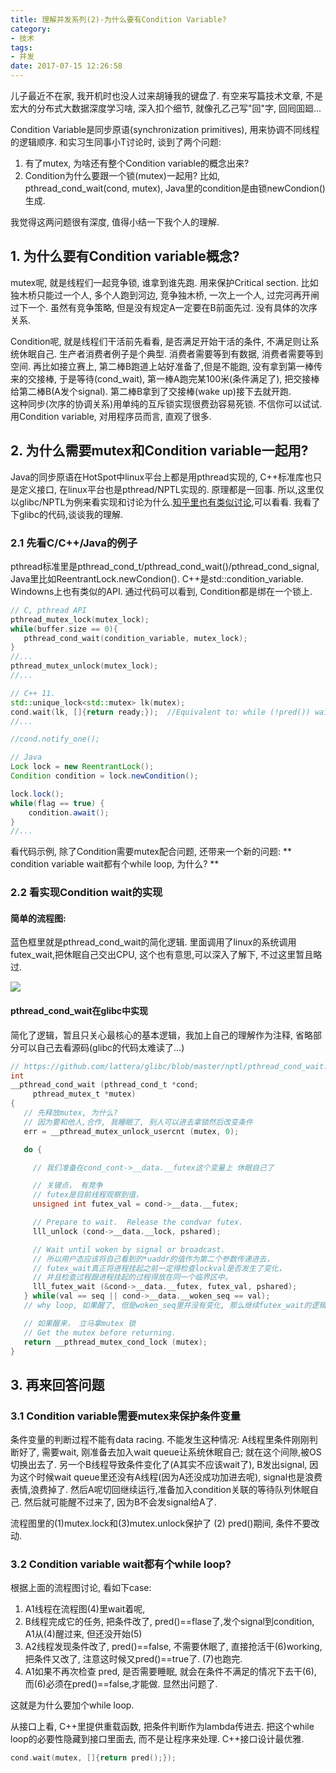 ```yaml
---
title: 理解并发系列(2)-为什么要有Condition Variable?
category:
- 技术
tags:
- 并发
date: 2017-07-15 12:26:58
---
```

儿子最近不在家, 我开机时也没人过来胡锤我的键盘了. 有空来写篇技术文章, 不是宏大的分布式大数据深度学习啥, 深入扣个细节, 就像孔乙己写"回"字, 回囘囬廻...

Condition Variable是同步原语(synchronization primitives), 用来协调不同线程的逻辑顺序.
和实习生同事小T讨论时, 谈到了两个问题:
1. 有了mutex, 为啥还有整个Condition variable的概念出来?
2. Condition为什么要跟一个锁(mutex)一起用? 比如, pthread_cond_wait(cond, mutex), Java里的condition是由锁newCondion()生成.

我觉得这两问题很有深度, 值得小结一下我个人的理解.
<!--more-->

## 1. 为什么要有Condition variable概念?
mutex呢, 就是线程们一起竞争锁, 谁拿到谁先跑. 用来保护Critical section. 比如独木桥只能过一个人, 多个人跑到河边, 竞争独木桥, 一次上一个人, 过完河再开闸过下一个. 虽然有竞争策略, 但是没有规定A一定要在B前面先过. 没有具体的次序关系.

Condition呢, 就是线程们干活前先看看, 是否满足开始干活的条件, 不满足则让系统休眠自己.
生产者消费者例子是个典型. 消费者需要等到有数据, 消费者需要等到空间.
再比如接立赛上, 第二棒B跑道上站好准备了,但是不能跑, 没有拿到第一棒传来的交接棒, 于是等待(cond_wait), 第一棒A跑完某100米(条件满足了), 把交接棒给第二棒B(A发个signal). 第二棒B拿到了交接棒(wake up)接下去就开跑.  
这种同步(次序的协调关系)用单纯的互斥锁实现很费劲容易死锁. 不信你可以试试. 用Condition variable, 对用程序员而言, 直观了很多.

## 2. 为什么需要mutex和Condition variable一起用?
Java的同步原语在HotSpot中linux平台上都是用pthread实现的, C++标准库也只是定义接口, 在linux平台也是pthread/NPTL实现的.
原理都是一回事. 所以,这里仅以glibc/NPTL为例来看实现和讨论为什么.[知乎里也有类似讨论][1],可以看看.
我看了下glibc的代码,谈谈我的理解.

### 2.1 先看C/C++/Java的例子
pthread标准里是pthread_cond_t/pthread_cond_wait()/pthread_cond_signal, Java里比如ReentrantLock.newCondion(). C++是std::condition_variable.
Windowns上也有类似的API. 通过代码可以看到, Condition都是绑在一个锁上.
```c
// C, pthread API
pthread_mutex_lock(mutex_lock);
while(buffer.size == 0){  
   pthread_cond_wait(condition_variable, mutex_lock);
}
//...
pthread_mutex_unlock(mutex_lock);
//...
```

```c++
// C++ 11.
std::unique_lock<std::mutex> lk(mutex);
cond.wait(lk, []{return ready;});  //Equivalent to: while (!pred()) wait(lock);
//...

//cond.notify_one();
```

```java
// Java
Lock lock = new ReentrantLock();  
Condition condition = lock.newCondition();   

lock.lock();  
while(flag == true) {                
    condition.await();
}          
//...
```
看代码示例, 除了Condition需要mutex配合问题, 还带来一个新的问题: ** condition variable wait都有个while loop, 为什么? **


### 2.2 看实现Condition wait的实现

#### 简单的流程图:
蓝色框里就是pthread_cond_wait的简化逻辑. 里面调用了linux的系统调用futex_wait,把休眠自己交出CPU, 这个也有意思,可以深入了解下, 不过这里暂且略过.

![](http://ot49rzljt.bkt.clouddn.com/image/tech/pthread_cond_wait.png)

#### pthread_cond_wait在glibc中实现
简化了逻辑，暂且只关心最核心的基本逻辑，我加上自己的理解作为注释, 省略部分可以自己去看源码(glibc的代码太难读了...)
```c
// https://github.com/lattera/glibc/blob/master/nptl/pthread_cond_wait.c
int
__pthread_cond_wait (pthread_cond_t *cond;
     pthread_mutex_t *mutex)
{
   // 先释放mutex, 为什么?
   // 因为要和他人,合作, 我睡眠了, 别人可以进去拿锁然后改变条件
   err = __pthread_mutex_unlock_usercnt (mutex, 0);

   do {

     // 我们准备在cond_cont->__data.__futex这个变量上 休眠自己了

     // 关键点， 有竞争
     // futex是目前线程观察到值，
     unsigned int futex_val = cond->__data.__futex;

     // Prepare to wait.  Release the condvar futex.  
     lll_unlock (cond->__data.__lock, pshared);

     // Wait until woken by signal or broadcast.  
     // 所以用户态应该将自己看到的*uaddr的值作为第二个参数传递进去，
     // futex_wait真正将进程挂起之前一定得检查lockval是否发生了变化，
     // 并且检查过程跟进程挂起的过程得放在同一个临界区中。
     lll_futex_wait (&cond->__data.__futex, futex_val, pshared);
   } while(val == seq || cond->__data.__woken_seq == val);
   // why loop, 如果醒了, 但是woken_seq里并没有变化, 那么继续futex_wait的逻辑

   // 如果醒来， 立马拿mutex 锁
   // Get the mutex before returning.  
   return __pthread_mutex_cond_lock (mutex);
}

```

## 3. 再来回答问题
### 3.1 Condition variable需要mutex来保护条件变量
条件变量的判断过程不能有data racing.
不能发生这种情况: A线程里条件刚刚判断好了, 需要wait, 刚准备去加入wait queue让系统休眠自己; 就在这个间隙,被OS切换出去了. 另一个B线程导致条件变化了(A其实不应该wait了), B发出signal, 因为这个时候wait queue里还没有A线程(因为A还没成功加进去呢), signal也是浪费表情,浪费掉了. 然后A呢切回继续运行,准备加入condition关联的等待队列休眠自己. 然后就可能醒不过来了, 因为B不会发signal给A了.

流程图里的(1)mutex.lock和(3)mutex.unlock保护了 (2) pred()期间, 条件不要改动.

### 3.2 Condition variable wait都有个while loop?

根据上面的流程图讨论, 看如下case:
1. A1线程在流程图(4)里wait着呢,  
2. B线程完成它的任务, 把条件改了, pred()==flase了,发个signal到condition,
A1从(4)醒过来, 但还没开始(5)
3. A2线程发现条件改了, pred()==false, 不需要休眠了, 直接抢活干(6)working, 把条件又改了, 注意这时候又pred()==true了. (7)也跑完.
4. A1如果不再次检查 pred, 是否需要睡眠, 就会在条件不满足的情况下去干(6), 而(6)必须在pred()==false,才能做. 显然出问题了.  

这就是为什么要加个while loop.

从接口上看, C++里提供重载函数, 把条件判断作为lambda传进去. 把这个while loop的必要性隐藏到接口里面去, 而不是让程序来处理. C++接口设计最优雅.
```c++
cond.wait(mutex, []{return pred();});
```


[1]: https://www.zhihu.com/question/24116967 "知乎里讨论pthread_cond_wait为什么要传mutex"
[2]: "https://www.quora.com/What-is-the-difference-between-mutex-condition-variable-semaphore-and-monitor" "Quora的一个讨论"
